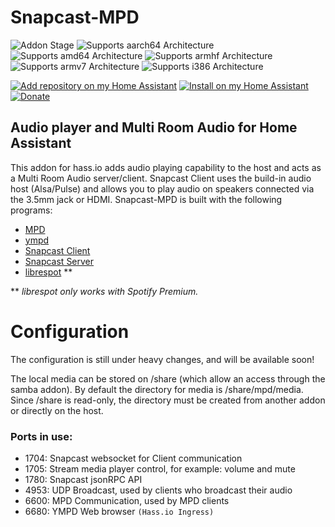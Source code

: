 # Snapcast-MPD
[aarch64-badge]: https://img.shields.io/badge/aarch64-yes-green.svg?style=for-the-badge
[amd64-badge]: https://img.shields.io/badge/amd64-yes-green.svg?style=for-the-badge
[armhf-badge]: https://img.shields.io/badge/armhf-yes-green.svg?style=for-the-badge
[armv7-badge]: https://img.shields.io/badge/armv7-yes-green.svg?style=for-the-badge
[i386-badge]: https://img.shields.io/badge/i386-yes-green.svg?style=for-the-badge
[stage-badge]: https://img.shields.io/badge/Addon%20stage-stable-green.svg?style=for-the-badge
[install-badge]: https://img.shields.io/badge/Install%20on%20my-Home%20Assistant-41BDF5?logo=home-assistant&style=for-the-badge
[donation-badge]: https://img.shields.io/badge/Buy%20me%20a%20coffee-%23d32f2f?logo=buy-me-a-coffee&style=for-the-badge&logoColor=white
[donation-url]: https://buymeacoffee.com/thaghostnl
[repository-badge]: https://img.shields.io/badge/Add%20repository%20to%20my-Home%20Assistant-41BDF5?logo=home-assistant&style=for-the-badge
[install-url]: https://my.home-assistant.io/redirect/supervisor_addon?addon=243ffc37_mpd
[repository-url]: https://my.home-assistant.io/redirect/supervisor_add_addon_repository/?repository_url=https%3A%2F%2Fgithub.com%2FThaGhostNL%2FHassio-Addons

![Addon Stage][stage-badge]
![Supports aarch64 Architecture][aarch64-badge]
![Supports amd64 Architecture][amd64-badge]
![Supports armhf Architecture][armhf-badge]
![Supports armv7 Architecture][armv7-badge]
![Supports i386 Architecture][i386-badge]

[![Add repository on my Home Assistant][repository-badge]][repository-url]
[![Install on my Home Assistant][install-badge]][install-url]
[![Donate][donation-badge]][donation-url]

## Audio player and Multi Room Audio for Home Assistant

This addon for hass.io adds audio playing capability to the host and acts as a Multi Room Audio server/client.
Snapcast Client uses the build-in audio host (Alsa/Pulse) and allows you to play audio on speakers connected via the 3.5mm jack or HDMI.
Snapcast-MPD is built with the following programs:

- [MPD](https://www.musicpd.org/)
- [ympd](https://ympd.org/)
- [Snapcast Client](https://github.com/badaix/snapcast)
- [Snapcast Server](https://github.com/badaix/snapcast)
- [librespot](https://github.com/librespot-org/librespot) **

** _librespot only works with Spotify Premium._

# Configuration

The configuration is still under heavy changes, and will be available soon!

The local media can be stored on /share (which allow an access through the samba addon). By default the directory for media is /share/mpd/media. Since /share is read-only, the directory must be created from another addon or directly on the host.

### Ports in use:
- 1704: Snapcast websocket for Client communication
- 1705: Stream media player control, for example: volume and mute
- 1780: Snapcast jsonRPC API
- 4953: UDP Broadcast, used by clients who broadcast their audio
- 6600: MPD Communication, used by MPD clients
- 6680: YMPD Web browser `(Hass.io Ingress)`
